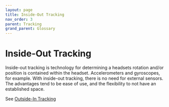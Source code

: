 ```yaml
---
layout: page
title: Inside-Out Tracking
nav_order: 3
parent: Tracking
grand_parent: Glossary
---
```

# Inside-Out Tracking

Inside-out tracking is technology for determining a headsets rotation and/or position is contained within the headset. Accelerometers and gyroscopes, for example. With inside-out tracking, there is no need for external sensors. The advantages tend to be ease of use, and the flexibility to not have an established space. 

See [Outside-In Tracking](OutsideInTracking.md)
